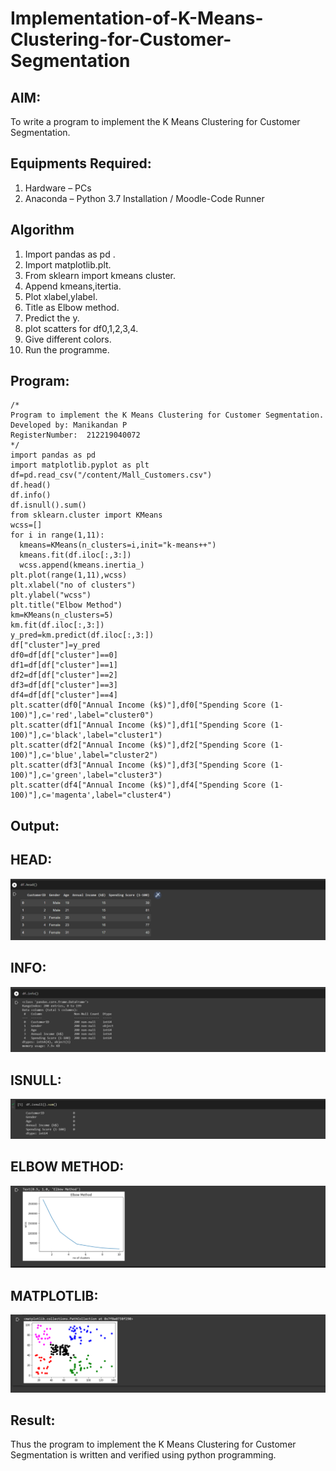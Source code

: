# Implementation-of-K-Means-Clustering-for-Customer-Segmentation

## AIM:
To write a program to implement the K Means Clustering for Customer Segmentation.

## Equipments Required:
1. Hardware – PCs
2. Anaconda – Python 3.7 Installation / Moodle-Code Runner

## Algorithm
1. Import pandas as pd .
2. Import matplotlib.plt.
3. From sklearn import kmeans cluster.
4. Append kmeans,itertia.
5. Plot xlabel,ylabel.
6. Title as Elbow method.
7. Predict the y.
8. plot scatters for df0,1,2,3,4.
9. Give different colors.
10. Run the programme.
## Program:
```
/*
Program to implement the K Means Clustering for Customer Segmentation.
Developed by: Manikandan P
RegisterNumber:  212219040072
*/
import pandas as pd
import matplotlib.pyplot as plt
df=pd.read_csv("/content/Mall_Customers.csv")
df.head()
df.info()
df.isnull().sum()
from sklearn.cluster import KMeans
wcss=[]
for i in range(1,11):
  kmeans=KMeans(n_clusters=i,init="k-means++")
  kmeans.fit(df.iloc[:,3:])
  wcss.append(kmeans.inertia_)
plt.plot(range(1,11),wcss)
plt.xlabel("no of clusters")
plt.ylabel("wcss")
plt.title("Elbow Method")
km=KMeans(n_clusters=5)
km.fit(df.iloc[:,3:])
y_pred=km.predict(df.iloc[:,3:])
df["cluster"]=y_pred
df0=df[df["cluster"]==0]
df1=df[df["cluster"]==1]
df2=df[df["cluster"]==2]
df3=df[df["cluster"]==3]
df4=df[df["cluster"]==4]
plt.scatter(df0["Annual Income (k$)"],df0["Spending Score (1-100)"],c='red',label="cluster0")
plt.scatter(df1["Annual Income (k$)"],df1["Spending Score (1-100)"],c='black',label="cluster1")
plt.scatter(df2["Annual Income (k$)"],df2["Spending Score (1-100)"],c='blue',label="cluster2")
plt.scatter(df3["Annual Income (k$)"],df3["Spending Score (1-100)"],c='green',label="cluster3")
plt.scatter(df4["Annual Income (k$)"],df4["Spending Score (1-100)"],c='magenta',label="cluster4")
```

## Output:
## HEAD:
![GITHUB LOGO](K1.png)
## INFO:
![GITHUB LOGO](K2.png)
## ISNULL:
![GITHUB LOGO](K3.png)
## ELBOW METHOD:
![GITHUB LOGO](K4.png)
## MATPLOTLIB:
![GITHUB LOGO](K5.png)




## Result:
Thus the program to implement the K Means Clustering for Customer Segmentation is written and verified using python programming.

